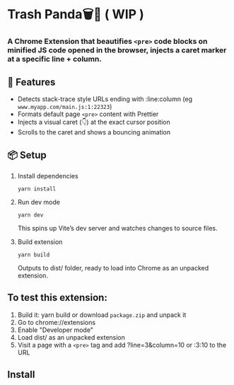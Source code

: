 # Trash Panda🗑️🦝 ( WIP )

### A Chrome Extension that beautifies `<pre>` code blocks on minified JS code opened in the browser, injects a caret marker at a specific line + column.



## 🚀 Features

- Detects stack-trace style URLs ending with :line:column (eg `www.myapp.com/main.js:1:22323`)
- Formats default page `<pre>` content with Prettier
- Injects a visual caret (👇) at the exact cursor position
- Scrolls to the caret and shows a bouncing animation


## 📦 Setup

1. Install dependencies

    `yarn install`

2. Run dev mode

    `yarn dev`

   This spins up Vite’s dev server and watches changes to source files.

3. Build extension

    `yarn build`

   Outputs to dist/ folder, ready to load into Chrome as an unpacked extension.

## To test this extension:

1. Build it: yarn build or download `package.zip` and unpack it
2. Go to chrome://extensions
3. Enable "Developer mode"
4. Load dist/ as an unpacked extension
5. Visit a page with a `<pre>` tag and add ?line=3&column=10 or :3:10 to the URL

## Install
